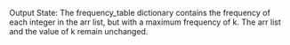 Output State: The frequency_table dictionary contains the frequency of each integer in the arr list, but with a maximum frequency of k. The arr list and the value of k remain unchanged.